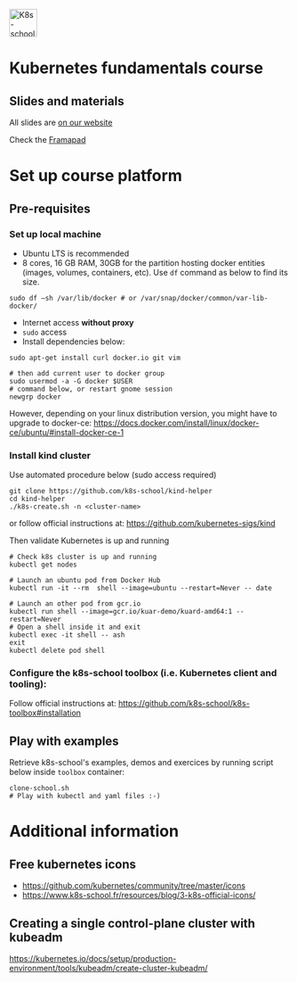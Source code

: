 [<img src="http://k8s-school.fr/images/logo.svg" alt="K8s-school Logo, expertise et formation Kubernetes" height="50" />](https://k8s-school.fr)

# Kubernetes fundamentals course

## Slides and materials

All slides are [on our website](https://k8s-school.fr/pdf)

Check the [Framapad](https://annuel.framapad.org/p/k8s-school?lang=en)

# Set up course platform

## Pre-requisites

### Set up local machine

- Ubuntu LTS is recommended
- 8 cores, 16 GB RAM, 30GB for the partition hosting docker entities (images, volumes, containers, etc). Use `df` command as below to find its size.
```shell
sudo df –sh /var/lib/docker # or /var/snap/docker/common/var-lib-docker/
```
- Internet access **without proxy**
- `sudo` access
- Install dependencies below:
```shell
sudo apt-get install curl docker.io git vim

# then add current user to docker group 
sudo usermod -a -G docker $USER
# command below, or restart gnome session
newgrp docker
```
However, depending on your linux distribution version, you might have to upgrade to docker-ce:
https://docs.docker.com/install/linux/docker-ce/ubuntu/#install-docker-ce-1


### Install kind cluster

Use automated procedure below (sudo access required)

```shell
git clone https://github.com/k8s-school/kind-helper
cd kind-helper
./k8s-create.sh -n <cluster-name>
```
or follow official instructions at: https://github.com/kubernetes-sigs/kind

Then validate Kubernetes is up and running
```shell
# Check k8s cluster is up and running
kubectl get nodes

# Launch an ubuntu pod from Docker Hub
kubectl run -it --rm  shell --image=ubuntu --restart=Never -- date

# Launch an other pod from gcr.io
kubectl run shell --image=gcr.io/kuar-demo/kuard-amd64:1 --restart=Never
# Open a shell inside it and exit
kubectl exec -it shell -- ash
exit
kubectl delete pod shell
```

### Configure the k8s-school toolbox (i.e. Kubernetes client and tooling):

Follow official instructions at: https://github.com/k8s-school/k8s-toolbox#installation

## Play with examples

Retrieve k8s-school's examples, demos and exercices by running script below inside `toolbox` container:
```shell
clone-school.sh
# Play with kubectl and yaml files :-)
```

# Additional information

## Free kubernetes icons

* https://github.com/kubernetes/community/tree/master/icons
* https://www.k8s-school.fr/resources/blog/3-k8s-official-icons/

## Creating a single control-plane cluster with kubeadm

https://kubernetes.io/docs/setup/production-environment/tools/kubeadm/create-cluster-kubeadm/
